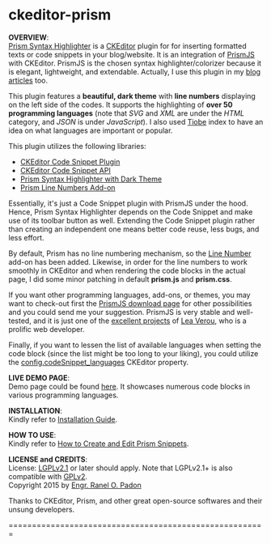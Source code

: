 ckeditor-prism
================
<strong>OVERVIEW</strong>:<br>
<a href="http://ckeditor.com/addon/prism">Prism Syntax Highlighter</a> is a <a href="http://ckeditor.com">CKEditor</a> plugin for  for inserting formatted texts or code snippets in your blog/website. It is an integration of [PrismJS](http://prismjs.com/) with CKEditor. PrismJS is the chosen syntax highlighter/colorizer because it is elegant, lightweight, and extendable. Actually, I use this plugin in my [blog articles](http://www.ranelpadon.com/content/practical-regex-part-12-common-operators) too.

This plugin features a **beautiful, dark theme** with **line numbers** displaying on the left side of the codes. It supports the highlighting of **over 50 programming languages** (note that *SVG* and *XML* are under the *HTML* category, and *JSON* is under *JavaScript*). I also used [Tiobe](http://www.tiobe.com/index.php/content/paperinfo/tpci/index.html) index to have an idea on what languages are important or popular.

This plugin utilizes the following libraries: <br>
<ul>
  <li><a href="http://ckeditor.com/addon/codesnippet">CKEditor Code Snippet Plugin</a></li>
    <li><a href="http://docs.ckeditor.com/#!/api/CKEDITOR.plugins.codesnippet.highlighter">CKEditor Code Snippet API</a></li>
  <li><a href="http://prismjs.com/">Prism Syntax Highlighter with Dark Theme</a></li>
  <li><a href="http://prismjs.com/plugins/line-numbers/">Prism Line Numbers Add-on</a></li>
</ul>

Essentially, it's just a Code Snippet plugin with PrismJS under the hood. Hence, Prism Syntax Highlighter depends on the Code Snippet and make use of its toolbar button as well. Extending the Code Snippet plugin rather than creating an independent one means better code reuse, less bugs, and less effort.

By default, Prism has no line numbering mechanism, so the [Line Number](http://prismjs.com/plugins/line-numbers/) add-on has been added. Likewise, in order for the line numbers to work smoothly in CKEditor and when rendering the code blocks in the actual page, I did some minor patching in default **prism.js** and **prism.css**.

If you want other programming languages, add-ons, or themes, you may want to check-out first the [PrismJS download page](http://prismjs.com/download.html) for other possibilities and you could send me your suggestion. PrismJS is very stable and well-tested, and it is just one of the [excellent projects](http://lea.verou.me/projects/) of [Lea Verou](http://lea.verou.me/about/), who is a prolific web developer.

Finally, if you want to lessen the list of available languages when setting the code block (since the list might be too long to your liking), you could utilize the [config.codeSnippet_languages](http://docs.ckeditor.com/#!/api/CKEDITOR.config-cfg-codeSnippet_languages) CKEditor property.

<strong>LIVE DEMO PAGE</strong>:<br>
Demo page could be found <a href="http://www.ranelpadon.com/sites/all/libraries/ckeditor/plugins/prism/demo/index.html">here</a>. It showcases numerous code blocks in various programming languages.

<strong>INSTALLATION</strong>:<br>
Kindly refer to <a href="https://github.com/ranelpadon/ckeditor-prism/blob/master/Installation%20Guide.txt">Installation Guide</a>.

<strong>HOW TO USE</strong>:<br>
Kindly refer to <a href="https://github.com/ranelpadon/ckeditor-prism/blob/master/Creating%20and%20Editing%20Code%20Snippets.txt">How to Create and Edit Prism Snippets</a>.

<strong>LICENSE and CREDITS</strong>:<br>
License: <a href="https://www.gnu.org/licenses/lgpl-2.1.txt">LGPLv2.1</a> or later should apply. Note that LGPLv2.1+ is also compatible with <a href="https://www.drupal.org/node/1475972#gplv2-compatible-licenses">GPLv2</a>.<br>
Copyright 2015 by [Engr. Ranel O. Padon](http://www.ranelpadon.com)<br>

Thanks to CKEditor, Prism, and other great open-source softwares and their unsung developers.<br>

=======================================================







